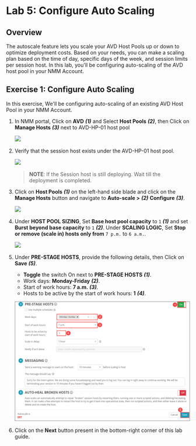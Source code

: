 # Lab 5: Configure Auto Scaling

## Overview

The autoscale feature lets you scale your AVD Host Pools up or down to optimize deployment costs. Based on your needs, you can make a scaling plan based on the time of day, specific days of the week, and session limits per session host. In this lab, you'll be configuring auto-scaling of the AVD host pool in your NMM Account. 

## Exercise 1: Configure Auto Scaling

In this exercise, We'll be configuring auto-scaling of an existing AVD Host Pool in your NMM Account.  
   
1. In NMM portal, Click on **AVD** ***(1)*** and Select **Host Pools** ***(2)***, then Click on **Manage Hosts** ***(3)*** next to AVD-HP-01 host pool

   ![](media/am23.png)
   
1. Verify that the session host exists under the AVD-HP-01 host pool.

   ![](media/am24.png)
    
   >**NOTE**: If the Session host is still deploying. Wait till the deployment is completed.

1. Click on **Host Pools** ***(1)*** on the left-hand side blade and click on the **Manage Hosts** button and navigate to **Auto-scale >** ***(2)*** **Configure** ***(3)***.

   ![](media/am25.png)
   
1. Under **HOST POOL SIZING**, Set **Base host pool capacity** to ```1``` ***(1)*** and set **Burst beyond base capacity** to ```1``` ***(2)***. Under **SCALING LOGIC**, Set **Stop or remove (scale in) hosts only from** ```7 p.m.``` to ```6 a.m.```.

   ![](media/lab4-ex1-step4.png)
   
1. Under **PRE-STAGE HOSTS**, provide the following details, then Click on **Save** ***(5)***.

   - **Toggle** the switch On next to **PRE-STAGE HOSTS** ***(1)***.
   - Work days: **Monday-Friday** ***(2)***.
   - Start of work hours: **7 a.m.** ***(3)***.
   - Hosts to be active by the start of work hours: **1** ***(4)***.

   ![](media/lab5-ex1-step5.png)
   
1. Click on the **Next** button present in the bottom-right corner of this lab guide.
